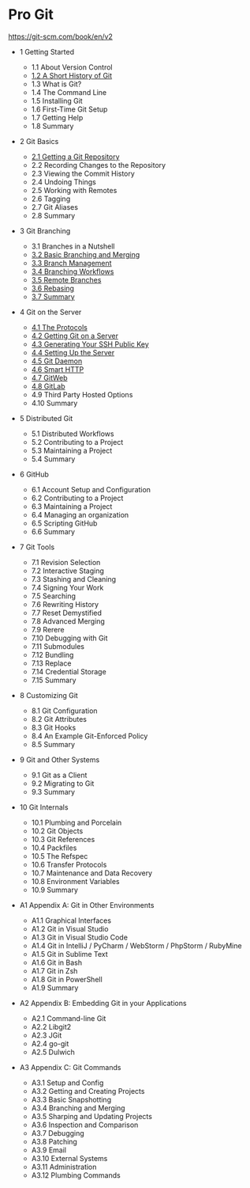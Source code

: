 # Pro Git

<https://git-scm.com/book/en/v2>

- 1 Getting Started
  - 1.1 About Version Control
  - [1.2 A Short History of Git](1.2/README.md)
  - 1.3 What is Git?
  - 1.4 The Command Line
  - 1.5 Installing Git
  - 1.6 First-Time Git Setup
  - 1.7 Getting Help
  - 1.8 Summary

- 2 Git Basics
  - [2.1 Getting a Git Repository](2.1/README.md)
  - 2.2 Recording Changes to the Repository
  - 2.3 Viewing the Commit History
  - 2.4 Undoing Things
  - 2.5 Working with Remotes
  - 2.6 Tagging
  - 2.7 Git Aliases
  - 2.8 Summary

- 3 Git Branching
  - 3.1 Branches in a Nutshell
  - [3.2 Basic Branching and Merging](3.2/README.md)
  - [3.3 Branch Management](3.3/README.md)
  - [3.4 Branching Workflows](3.4/README.md)
  - [3.5 Remote Branches](3.5/README.md)
  - [3.6 Rebasing](3.6/README.md)
  - [3.7 Summary](3.7/README.md)

- 4 Git on the Server
  - [4.1 The Protocols](4.1/README.md)
  - [4.2 Getting Git on a Server](4.2/README.md)
  - [4.3 Generating Your SSH Public Key](4.3/README.md)
  - [4.4 Setting Up the Server](4.4/README.md)
  - [4.5 Git Daemon](4.5/README.md)
  - [4.6 Smart HTTP](4.6/README.md)
  - [4.7 GitWeb](4.7/README.md)
  - [4.8 GitLab](4.8/README.md)
  - 4.9 Third Party Hosted Options
  - 4.10 Summary

- 5 Distributed Git
  - 5.1 Distributed Workflows
  - 5.2 Contributing to a Project
  - 5.3 Maintaining a Project
  - 5.4 Summary

- 6 GitHub
  - 6.1 Account Setup and Configuration
  - 6.2 Contributing to a Project
  - 6.3 Maintaining a Project
  - 6.4 Managing an organization
  - 6.5 Scripting GitHub
  - 6.6 Summary

- 7 Git Tools
  - 7.1 Revision Selection
  - 7.2 Interactive Staging
  - 7.3 Stashing and Cleaning
  - 7.4 Signing Your Work
  - 7.5 Searching
  - 7.6 Rewriting History
  - 7.7 Reset Demystified
  - 7.8 Advanced Merging
  - 7.9 Rerere
  - 7.10 Debugging with Git
  - 7.11 Submodules
  - 7.12 Bundling
  - 7.13 Replace
  - 7.14 Credential Storage
  - 7.15 Summary

- 8 Customizing Git
  - 8.1 Git Configuration
  - 8.2 Git Attributes
  - 8.3 Git Hooks
  - 8.4 An Example Git-Enforced Policy
  - 8.5 Summary

- 9 Git and Other Systems
  - 9.1 Git as a Client
  - 9.2 Migrating to Git
  - 9.3 Summary

- 10 Git Internals
  - 10.1 Plumbing and Porcelain
  - 10.2 Git Objects
  - 10.3 Git References
  - 10.4 Packfiles
  - 10.5 The Refspec
  - 10.6 Transfer Protocols
  - 10.7 Maintenance and Data Recovery
  - 10.8 Environment Variables
  - 10.9 Summary

- A1 Appendix A: Git in Other Environments
  - A1.1 Graphical Interfaces
  - A1.2 Git in Visual Studio
  - A1.3 Git in Visual Studio Code
  - A1.4 Git in IntelliJ / PyCharm / WebStorm / PhpStorm / RubyMine
  - A1.5 Git in Sublime Text
  - A1.6 Git in Bash
  - A1.7 Git in Zsh
  - A1.8 Git in PowerShell
  - A1.9 Summary

- A2 Appendix B: Embedding Git in your Applications
  - A2.1 Command-line Git
  - A2.2 Libgit2
  - A2.3 JGit
  - A2.4 go-git
  - A2.5 Dulwich

- A3 Appendix C: Git Commands
  - A3.1 Setup and Config
  - A3.2 Getting and Creating Projects
  - A3.3 Basic Snapshotting
  - A3.4 Branching and Merging
  - A3.5 Sharping and Updating Projects
  - A3.6 Inspection and Comparison
  - A3.7 Debugging
  - A3.8 Patching
  - A3.9 Email
  - A3.10 External Systems
  - A3.11 Administration
  - A3.12 Plumbing Commands